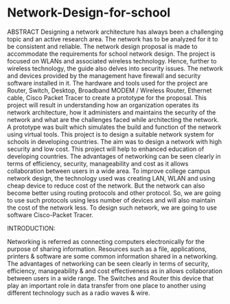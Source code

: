 # Network-Design-for-school
ABSTRACT
Designing a network architecture has always been a challenging topic and
an active research area. The network has to be analyzed for it to be
consistent and reliable. The network design proposal is made to
accommodate the requirements for school network design. The project is
focused on WLANs and associated wireless technology. Hence, further to
wireless technology, the guide also delves into security issues. The network
and devices provided by the management have firewall and security
software installed in it. The hardware and tools used for the project are
Router, Switch, Desktop, Broadband MODEM / Wireless Router, Ethernet
cable, Cisco Packet Tracer to create a prototype for the proposal.
This project will result in understanding how an organization operates its
network architecture, how it administers and maintains the security of the
network and what are the challenges faced while architecting the network.
A prototype was built which simulates the build and function of the network
using virtual tools.
This project is to design a suitable network system for schools in
developing countries. The aim was to design a network with high security
and low cost. This project will help to enhanced education of developing
countries. The advantages of networking can be seen clearly in terms of
efficiency, security, manageability and cost as it allows collaboration
between users in a wide area. To improve college campus network design,
the technology used was creating LAN, WLAN and using cheap device to
reduce cost of the network. But the network can also become better using
routing protocols and other protocol. So, we are going to use such protocols
using less number of devices and will also maintain the cost of the network
less. To design such network, we are going to use software Cisco-Packet
Tracer. 

INTRODUCTION:

Networking is referred as connecting computers electronically for the purpose of sharing
information. Resources such as a file, applications, printers & software are some common
information shared in a networking. The advantages of networking can be seen clearly in
terms of security, efficiency, manageability & and cost effectiveness as in allows
collaboration between users in a wide range. The Switches and Router this device that play an
important role in data transfer from one place to another using different technology such as a
radio waves & wire. 
